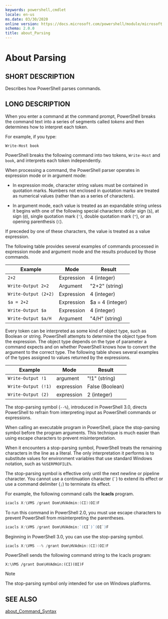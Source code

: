 ```yaml
---
keywords: powershell,cmdlet
locale: en-us
ms.date: 03/30/2020
online version: https://docs.microsoft.com/powershell/module/microsoft.powershell.core/about/about_parsing?view=powershell-5.1&WT.mc_id=ps-gethelp
schema: 2.0.0
title: about_Parsing
---
```


# About Parsing

## SHORT DESCRIPTION

Describes how PowerShell parses commands.

## LONG DESCRIPTION

When you enter a command at the command prompt, PowerShell breaks the command
text into a series of segments called _tokens_ and then determines how to
interpret each token.

For example, if you type:

`Write-Host book`

PowerShell breaks the following command into two tokens, `Write-Host` and
`book`, and interprets each token independently.

When processing a command, the PowerShell parser operates in expression mode
or in argument mode:

- In expression mode, character string values must be contained in
  quotation marks. Numbers not enclosed in quotation marks are treated as
  numerical values (rather than as a series of characters).

- In argument mode, each value is treated as an expandable string unless it
  begins with one of the following special characters: dollar sign (`$`), at
  sign (`@`), single quotation mark (`'`), double quotation mark (`"`), or an
  opening parenthesis (`(`).

If preceded by one of these characters, the value is treated as a value
expression.

The following table provides several examples of commands processed in
expression mode and argument mode and the results produced by those
commands.

|       Example        |    Mode    |      Result       |
| -------------------- | ---------- | ----------------- |
| `2+2`                | Expression | 4 (integer)       |
| `Write-Output 2+2`   | Argument   | "2+2" (string)    |
| `Write-Output (2+2)` | Expression | 4 (integer)       |
| `$a = 2+2`           | Expression | \$a = 4 (integer) |
| `Write-Output $a`    | Expression | 4 (integer)       |
| `Write-Output $a/H`  | Argument   | "4/H" (string)    |

Every token can be interpreted as some kind of object type, such as Boolean
or string. PowerShell attempts to determine the object type from the
expression. The object type depends on the type of parameter a command
expects and on whether PowerShell knows how to convert the argument to the
correct type. The following table shows several examples of the types
assigned to values returned by the expressions.

|       Example       |    Mode    |     Result      |
| ------------------- | ---------- | --------------- |
| `Write-Output !1`   | argument   | "!1" (string)   |
| `Write-Output (!1)` | expression | False (Boolean) |
| `Write-Output (2)`  | expression | 2 (integer)     |

The stop-parsing symbol (`--%`), introduced in PowerShell 3.0, directs
PowerShell to refrain from interpreting input as PowerShell commands or
expressions.

When calling an executable program in PowerShell, place the stop-parsing
symbol before the program arguments. This technique is much easier than
using escape characters to prevent misinterpretation.

When it encounters a stop-parsing symbol, PowerShell treats the remaining
characters in the line as a literal. The only interpretation it performs is to
substitute values for environment variables that use standard Windows notation,
such as `%USERPROFILE%`.

The stop-parsing symbol is effective only until the next newline or pipeline
character. You cannot use a continuation character (`` ` ``) to extend its
effect or use a command delimiter (`;`) to terminate its effect.

For example, the following command calls the **Icacls** program.

```powershell
icacls X:\VMS /grant Dom\HVAdmin:(CI)(OI)F
```

To run this command in PowerShell 2.0, you must use escape characters to
prevent PowerShell from misinterpreting the parentheses.

```powershell
icacls X:\VMS /grant Dom\HVAdmin:`(CI`)`(OI`)F
```

Beginning in PowerShell 3.0, you can use the stop-parsing symbol.

```powershell
icacls X:\VMS --% /grant Dom\HVAdmin:(CI)(OI)F
```

PowerShell sends the following command string to the Icacls program:

`X:\VMS /grant Dom\HVAdmin:(CI)(OI)F`

> [!NOTE]
> The stop-parsing symbol only intended for use on Windows platforms.

## SEE ALSO

[about_Command_Syntax](about_Command_Syntax.md)
